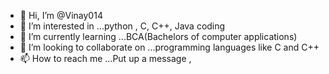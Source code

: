 - 👋 Hi, I’m @Vinay014
- 👀 I’m interested in ...python , C, C++, Java coding
- 🌱 I’m currently learning ...BCA(Bachelors of computer applications)
- 💞️ I’m looking to collaborate on ...programming languages like C and C++ 
- 📫 How to reach me ...Put up a message ,

<!---
Vinay014/Vinay014 is a ✨ special ✨ repository because its `README.md` (this file) appears on your GitHub profile.
You can click the Preview link to take a look at your changes.
--->
